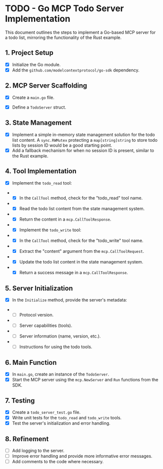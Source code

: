 # TODO - Go MCP Todo Server Implementation

This document outlines the steps to implement a Go-based MCP server for a todo list, mirroring the functionality of the Rust example.

## 1. Project Setup
- [x] Initialize the Go module.
- [x] Add the `github.com/modelcontextprotocol/go-sdk` dependency.

## 2. MCP Server Scaffolding
- [x] Create a `main.go` file.
- [x] Define a `TodoServer` struct.


## 3. State Management
- [x] Implement a simple in-memory state management solution for the todo list content. A `sync.RWMutex` protecting a `map[string]string` to store todo lists by session ID would be a good starting point.
- [x] Add a fallback mechanism for when no session ID is present, similar to the Rust example.

## 4. Tool Implementation
- [x] Implement the `todo_read` tool:
-   - [x] In the `CallTool` method, check for the "todo_read" tool name.
-   - [x] Read the todo list content from the state management system.
-   - [x] Return the content in a `mcp.CallToolResponse`.
- - [x] Implement the `todo_write` tool:
-   - [x] In the `CallTool` method, check for the "todo_write" tool name.
-   - [x] Extract the "content" argument from the `mcp.CallToolRequest`.
-   - [x] Update the todo list content in the state management system.
-   - [x] Return a success message in a `mcp.CallToolResponse`.

## 5. Server Initialization
- [x] In the `Initialize` method, provide the server's metadata:
-   - [ ] Protocol version.
-   - [ ] Server capabilities (tools).
-   - [ ] Server information (name, version, etc.).
-   - [ ] Instructions for using the todo tools.

## 6. Main Function
- [x] In `main.go`, create an instance of the `TodoServer`.
- [x] Start the MCP server using the `mcp.NewServer` and `Run` functions from the SDK.

## 7. Testing
- [x] Create a `todo_server_test.go` file.
- [x] Write unit tests for the `todo_read` and `todo_write` tools.
- [x] Test the server's initialization and error handling.

## 8. Refinement
- [ ] Add logging to the server.
- [ ] Improve error handling and provide more informative error messages.
- [ ] Add comments to the code where necessary.
